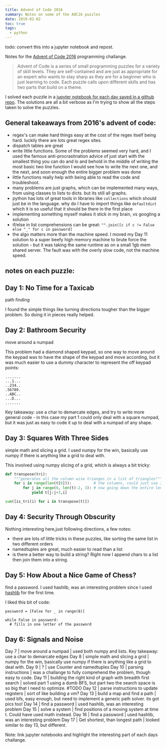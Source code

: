 ```yaml
---
title: Advent of Code 2016
summary: Notes on some of the AOC16 puzzles
date: 2019-02-02
toc: true
tags:
  - python
---
```


todo: convert this into a jupyter notebook and repost.

Notes for the [Advent of Code 2016](http://adventofcode.com/2016) programming challange.

> Advent of Code is a series of small programming puzzles for a variety of skill levels. They are self-contained and are just as appropriate for an expert who wants to stay sharp as they are for a beginner who is just learning to code. Each puzzle calls upon different skills and has two parts that build on a theme.

I solved each puzzle in a [jupyter notebook for each day saved in a github repo](https://github.com/khalido/adventofcode/tree/master/advent2016). The solutions are all a bit verbose as I'm trying to show all the steps taken to solve the puzzles.

## General takeaways from 2016's advent of code:

- regex's can make hard things easy at the cost of the regex itself being hard. luckily there are lots great regex sites.
- dispatch tables are great
- write little functions. Some of the problems seemed very hard, and I used the famous anti-procrastination advice of just start with the smallest thing you can do and lo and behold in the middle of writing the most basic two line function I would see how to write the next one, and the next, and soon enough the entire bigger problem was done
- little functions really help with being able to read the code and troubleshoot.
- many problems are just graphs, which can be implemented many ways, from using classes to lists to dicts. but its still all graphs.
- python has lots of great tools in libraries like `collections` which should just be in the language. why do I have to import things like `defaultdict` which it is so useful that it should be there in the first place
- implementing something myself makes it stick in my brain, vs googling a solution
- if/else in list comprehensions can be great: `"".join([c if c != False else "_" for c in password]`
- the algo matters more than the machine speed. I moved my Day 11 solution to a super beefy high memory machine to brute force the solution - but it was taking the same runtime as on a small 1gb mem shared server. The fault was with the overly slow code, not the machine speed.

## notes on each puzzle:

## Day 1: No Time for a Taxicab

path finding

I found the simple things like turning directions tougher than the bigger problem. So doing it in pieces really helped.

## Day 2: Bathroom Security

move around a numpad

This problem had a diamond shaped keypad, so one way to move around the keypad was to have the shape of the keypad and move according, but it was much easier to use a dummy character to represent the off keypad points:

```
.......
...1...
..234..
.56789.
..ABC..
...D...
.......
```

Key takeaway: use a char to demarcate edges, and try to write more general code - in this case my part 1 could only deal with a square numpad, but it was just as easy to code it up to deal with a numpad of any shape.

## Day 3: Squares With Three Sides

simple math and slicing a grid. I used numpy for the win, basically use numpy if there is anything like a grid to deal with.

This involved using numpy slicing of a grid, which is always a bit tricky:

```python
def transpose(tri):
    """generates all the column wise trianges in a list of triangles"""
    for i in range(len(t[0])):          # the columns, could just use 3 here
        for j in range(0, len(t)-2, 3): # now going down the entire length of the array
            yield t[j:j+3,i]

sum([is_tri(i) for i in transpose(t)])
```

## Day 4: Security Through Obscurity

Nothing interesting here,just following directions, a few notes:

- there are lots of little tricks in these puzzles, like sorting the same list in two different orders
- namedtuples are great, much easier to read than a list
- is there a better way to build a string? Right now I append chars to a list then join them into a string.

## Day 5: How About a Nice Game of Chess?

find a password. I used hashlib, was an interesting problem since I used [hashlib](https://docs.python.org/3/library/hashlib.html) for the first time.

I liked this bit of code:

```
password = [False for _ in range(8)]

while False in password:
  # fills in one letter of the password
```

## Day 6: Signals and Noise

Day 7 | move around a numpad | used both numpy and lists. Key takeaway: use a char to demarcate edges
Day 8 | simple math and slicing a grid | numpy for the win, basically use numpy if there is anything like a grid to deal with.
Day 9 | ? | use Counter and namedtuples
Day 10 | parsing instructions | was a challange to fully comprehend the problem, though easy to code.
Day 11 | building the right kind of graph with breadth first search | solved part 1 using a dumb BFS, but part two the search space is so big that I need to optimize. #TODO
Day 12 | parse instructions to update registers | sort of like building a vm?
Day 13 | build a map and find a path | used bfs, easy enough, but need to implement a generic path solver. its got pics too!
Day 14 | find a password | used hashlib, was an interesting problem
Day 15 | solve a system | find positions of a moving system at time t. Could have used math instead.
Day 16 | find a password | used hashlib, was an interesting problem
Day 17 | Get shortest, than longest path | looked similar to day 13, but different.

Note: link jupyter notebooks and highlight the interesting part of each days challange.
